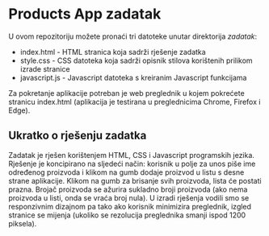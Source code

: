 # Products App zadatak

U ovom repozitoriju možete pronaći tri datoteke unutar direktorija <em>zadatak</em>: 
<ul>
  <li>index.html - HTML stranica koja sadrži rješenje zadatka</li>
  <li>style.css - CSS datoteka koja sadrži opisnik stilova korištenih prilikom izrade stranice</li>
  <li>javascript.js - Javascript datoteka s kreiranim Javascript funkcijama </li>
</ul>

Za pokretanje aplikacije potreban je web preglednik u kojem pokrećete stranicu index.html (aplikacija je testirana u preglednicima Chrome, Firefox i Edge).

<h2> Ukratko o rješenju zadatka </h2>
Zadatak je rješen korištenjem HTML, CSS i Javascript programskih jezika. Rješenje je koncipirano na sljedeći način: korisnik u polje za unos piše ime određenog proizvoda i klikom na gumb dodaje proizvod u listu s desne strane aplikacije. Klikom na gumb za brisanje svih proizvoda, lista će postati prazna. Brojač proizvoda se ažurira sukladno broji proizvoda (ako nema proizvoda u listi, onda se vraća broj nula). U izradi rješenja vodili smo se responzivnim dizajnom pa tako ako korisnik minimizira preglednik, izgled stranice se mijenja (ukoliko se rezolucija preglednika smanji ispod 1200 piksela).
